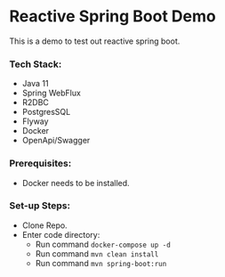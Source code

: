 # Reactive Spring Boot Demo

This is a demo to test out reactive spring boot.

### Tech Stack:

- Java 11
- Spring WebFlux
- R2DBC
- PostgresSQL
- Flyway
- Docker
- OpenApi/Swagger

### Prerequisites:

- Docker needs to be installed.

### Set-up Steps:

- Clone Repo.
- Enter code directory:
    - Run command `docker-compose up -d`
    - Run command `mvn clean install`
    - Run command `mvn spring-boot:run`
